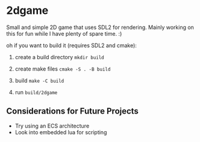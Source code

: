 # 2dgame
Small and simple 2D game that uses SDL2 for rendering. Mainly working on this for fun while I have plenty of spare time.
:)

oh if you want to build it (requires SDL2 and cmake): 

1. create a build directory `mkdir build`

2. create make files `cmake -S . -B build`

3. build `make -C build`

4. run `build/2dgame`

## Considerations for Future Projects

- Try using an ECS architecture
- Look into embedded lua for scripting
